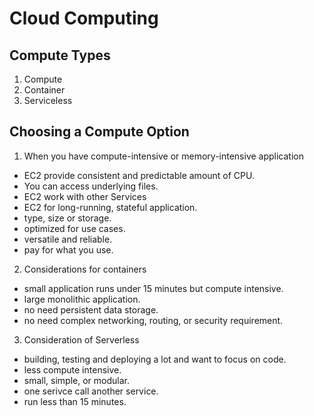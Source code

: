 # Cloud Computing

## Compute Types

1. Compute
2. Container
3. Serviceless

## Choosing a Compute Option

1. When you have compute-intensive or memory-intensive application

- EC2 provide consistent and predictable amount of CPU.
- You can access underlying files.
- EC2 work with other Services
- EC2 for long-running, stateful application.
- type, size or storage.
- optimized for use cases.
- versatile and reliable.
- pay for what you use.

2. Considerations for containers

- small application runs under 15 minutes but compute intensive.
- large monolithic application.
- no need persistent data storage.
- no need complex networking, routing, or security requirement.

3. Consideration of Serverless

- building, testing and deploying a lot and want to focus on code.
- less compute intensive.
- small, simple, or modular.
- one serivce call another service.
- run less than 15 minutes.

